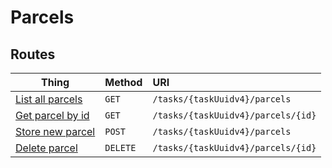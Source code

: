 # Parcels

## <a id="routes"></a> Routes

| Thing                      | Method   | URI                                |
| -------------------------- | :------- | :--------------------------------- |
| [List all parcels](#index) | `GET`    | `/tasks/{taskUuidv4}/parcels`      |
| [Get parcel by id](#show)  | `GET`    | `/tasks/{taskUuidv4}/parcels/{id}` |
| [Store new parcel](#store) | `POST`   | `/tasks/{taskUuidv4}/parcels`      |
| [Delete parcel](#put)      | `DELETE` | `/tasks/{taskUuidv4}/parcels/{id}` |

